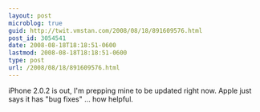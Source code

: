 ```yaml
---
layout: post
microblog: true
guid: http://twit.vmstan.com/2008/08/18/891609576.html
post_id: 3054541
date: 2008-08-18T18:18:51-0600
lastmod: 2008-08-18T18:18:51-0600
type: post
url: /2008/08/18/891609576.html
---
```

iPhone 2.0.2 is out, I'm prepping mine to be updated right now. Apple just says it has "bug fixes" ... how helpful.
